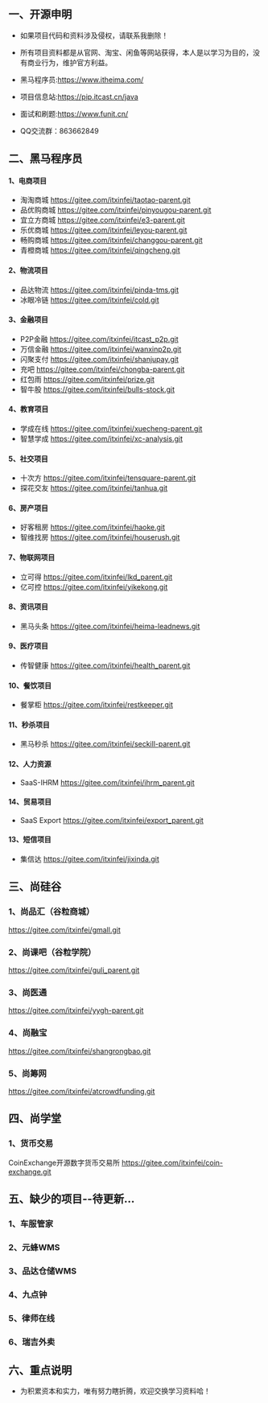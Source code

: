 ## 一、开源申明
- 如果项目代码和资料涉及侵权，请联系我删除！
- 所有项目资料都是从官网、淘宝、闲鱼等网站获得，本人是以学习为目的，没有商业行为，维护官方利益。

- 黑马程序员:https://www.itheima.com/
- 项目信息站:https://pip.itcast.cn/java
- 面试和刷题:https://www.funit.cn/
- QQ交流群：863662849

## 二、黑马程序员
#### 1、电商项目
- 淘淘商城
https://gitee.com/itxinfei/taotao-parent.git
- 品优购商城
https://gitee.com/itxinfei/pinyougou-parent.git
- 宜立方商城
https://gitee.com/itxinfei/e3-parent.git
- 乐优商城
https://gitee.com/itxinfei/leyou-parent.git
- 畅购商城
https://gitee.com/itxinfei/changgou-parent.git
- 青橙商城
https://gitee.com/itxinfei/qingcheng.git

#### 2、物流项目
- 品达物流
https://gitee.com/itxinfei/pinda-tms.git
- 冰眼冷链
https://gitee.com/itxinfei/cold.git

#### 3、金融项目
- P2P金融
https://gitee.com/itxinfei/itcast_p2p.git
- 万信金融
https://gitee.com/itxinfei/wanxinp2p.git
- 闪聚支付
https://gitee.com/itxinfei/shanjupay.git
- 充吧
https://gitee.com/itxinfei/chongba-parent.git
- 红包雨
https://gitee.com/itxinfei/prize.git
- 智牛股
https://gitee.com/itxinfei/bulls-stock.git

#### 4、教育项目
- 学成在线
https://gitee.com/itxinfei/xuecheng-parent.git
- 智慧学成
https://gitee.com/itxinfei/xc-analysis.git

#### 5、社交项目
- 十次方
https://gitee.com/itxinfei/tensquare-parent.git
- 探花交友
https://gitee.com/itxinfei/tanhua.git

#### 6、房产项目
- 好客租房
https://gitee.com/itxinfei/haoke.git
- 智维找房
https://gitee.com/itxinfei/houserush.git

#### 7、物联网项目
- 立可得
https://gitee.com/itxinfei/lkd_parent.git
- 亿可控
https://gitee.com/itxinfei/yikekong.git

#### 8、资讯项目
- 黑马头条
https://gitee.com/itxinfei/heima-leadnews.git

#### 9、医疗项目
- 传智健康
https://gitee.com/itxinfei/health_parent.git

#### 10、餐饮项目
- 餐掌柜
https://gitee.com/itxinfei/restkeeper.git

#### 11、秒杀项目
- 黑马秒杀
https://gitee.com/itxinfei/seckill-parent.git

#### 12、人力资源
- SaaS-IHRM
https://gitee.com/itxinfei/ihrm_parent.git

#### 14、贸易项目
- SaaS Export
https://gitee.com/itxinfei/export_parent.git

#### 13、短信项目
- 集信达
https://gitee.com/itxinfei/jixinda.git

## 三、尚硅谷
### 1、尚品汇（谷粒商城）
https://gitee.com/itxinfei/gmall.git
### 2、尚课吧（谷粒学院）
https://gitee.com/itxinfei/guli_parent.git
### 3、尚医通
https://gitee.com/itxinfei/yygh-parent.git
### 4、尚融宝
https://gitee.com/itxinfei/shangrongbao.git
### 5、尚筹网
https://gitee.com/itxinfei/atcrowdfunding.git

## 四、尚学堂
### 1、货币交易
CoinExchange开源数字货币交易所
https://gitee.com/itxinfei/coin-exchange.git

## 五、缺少的项目--待更新...
### 1、车服管家
### 2、元蜂WMS
### 3、品达仓储WMS
### 4、九点钟
### 5、律师在线
### 6、瑞吉外卖

## 六、重点说明
- 为积累资本和实力，唯有努力瞎折腾，欢迎交换学习资料哈！